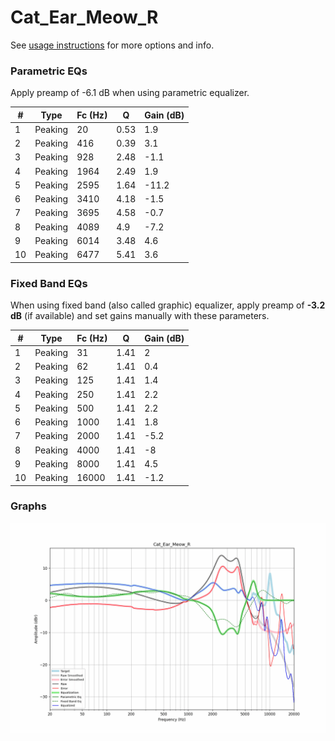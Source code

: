 # Cat_Ear_Meow_R
See [usage instructions](https://github.com/jaakkopasanen/AutoEq#usage) for more options and info.

### Parametric EQs
Apply preamp of -6.1 dB when using parametric equalizer.

|   # | Type    |   Fc (Hz) |    Q |   Gain (dB) |
|-----|---------|-----------|------|-------------|
|   1 | Peaking |        20 | 0.53 |         1.9 |
|   2 | Peaking |       416 | 0.39 |         3.1 |
|   3 | Peaking |       928 | 2.48 |        -1.1 |
|   4 | Peaking |      1964 | 2.49 |         1.9 |
|   5 | Peaking |      2595 | 1.64 |       -11.2 |
|   6 | Peaking |      3410 | 4.18 |        -1.5 |
|   7 | Peaking |      3695 | 4.58 |        -0.7 |
|   8 | Peaking |      4089 | 4.9  |        -7.2 |
|   9 | Peaking |      6014 | 3.48 |         4.6 |
|  10 | Peaking |      6477 | 5.41 |         3.6 |

### Fixed Band EQs
When using fixed band (also called graphic) equalizer, apply preamp of **-3.2 dB** (if available) and set gains manually with these parameters.

|   # | Type    |   Fc (Hz) |    Q |   Gain (dB) |
|-----|---------|-----------|------|-------------|
|   1 | Peaking |        31 | 1.41 |         2   |
|   2 | Peaking |        62 | 1.41 |         0.4 |
|   3 | Peaking |       125 | 1.41 |         1.4 |
|   4 | Peaking |       250 | 1.41 |         2.2 |
|   5 | Peaking |       500 | 1.41 |         2.2 |
|   6 | Peaking |      1000 | 1.41 |         1.8 |
|   7 | Peaking |      2000 | 1.41 |        -5.2 |
|   8 | Peaking |      4000 | 1.41 |        -8   |
|   9 | Peaking |      8000 | 1.41 |         4.5 |
|  10 | Peaking |     16000 | 1.41 |        -1.2 |

### Graphs
![](./Cat_Ear_Meow_R.png)
